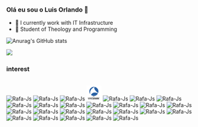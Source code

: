 ### Olá eu sou o Luis Orlando 👋

- 🔭 I currently work with IT Infrastructure
- 🌱 Student of Theology and Programming

 ![Anurag's GitHub stats](https://github-readme-stats.vercel.app/api?username=lopcarv&theme=aura&show_icons=true)

<a href="https://www.linkedin.com/in/luisorlando/" target="_blank"><img src="https://img.shields.io/badge/-LinkedIn-%230077B5?style=for-the-badge&logo=linkedin&logoColor=white" target="_blank"></a> 

### interest
</div>
<div style="display: inline_block"><br>
<img alingn="center" alt="Rafa-Js" height="40" width="40"   src="https://iscon.edu.br/biblioteca/wp-content/uploads/3182934a-4e9d-4994-a864-9b5c77a0d7b6.png" /> 
<img alingn="center" alt="Rafa-Js" height="40" width="40"   src="https://cdn.jsdelivr.net/gh/devicons/devicon/icons/linux/linux-original.svg" />
<img alingn="center" alt="Rafa-Js" height="40" width="40"   src="https://pop.system76.com/icon-512.png" /> 
<img alingn="center" alt="Rafa-Js" height="40" width="40"   src="https://raw.githubusercontent.com/linuxserver/docker-templates/master/linuxserver.io/img/wireshark-icon.png" />
<img alingn="center" alt="Rafa-Js" height="40" width="40"   src="https://iconape.com/wp-content/files/hc/353261/png/353261.png" />
<img alingn="center" alt="Rafa-Js" height="40" width="40"   src="https://cdn.jsdelivr.net/gh/devicons/devicon/icons/mysql/mysql-original-wordmark.svg" />
<img alingn="center" alt="Rafa-Js" height="40" width="40"   src="https://www.al-fahad.biz/wp-content/uploads/2021/03/oracle.png" /> 
<img alingn="center" alt="Rafa-Js" height="40" width="40"   src="https://cdn.jsdelivr.net/gh/devicons/devicon/icons/html5/html5-original.svg" />  
<img alingn="center" alt="Rafa-Js" height="40" width="40"   src="https://cdn.jsdelivr.net/gh/devicons/devicon/icons/css3/css3-original-wordmark.svg" />  
<img alingn="center" alt="Rafa-Js" height="40" width="40"   src="https://cdn.jsdelivr.net/gh/devicons/devicon/icons/javascript/javascript-original.svg" /> 
<img alingn="center" alt="Rafa-Js" height="40" width="40"   src="https://cdn.jsdelivr.net/gh/devicons/devicon/icons/tomcat/tomcat-original.svg" />
<img alingn="center" alt="Rafa-Js" height="40" width="40"   src="https://cdn.jsdelivr.net/gh/devicons/devicon/icons/python/python-original.svg" />   
<img alingn="center" alt="Rafa-Js" height="40" width="40"   src="https://cdn.jsdelivr.net/gh/devicons/devicon/icons/docker/docker-original.svg" /> 
<img alingn="center" alt="Rafa-Js" height="40" width="40"   src="https://www.pngitem.com/pimgs/m/478-4782464_pfsense-square-logo-pfsense-logo-square-hd-png.png" />
<img alingn="center" alt="Rafa-Js" height="30" width="40"   src="https://smkn1panyabungan.sch.id/wp-content/uploads/2017/03/mikrotik-1900x990_c.jpg" />
<img alingn="center" alt="Rafa-Js" height="40" width="40"   src="https://img.icons8.com/color/2x/google-cloud-platform.png" />  
<img alingn="center" alt="Rafa-Js" height="40" width="40"   src="https://img.icons8.com/color/2x/vmware.png" /> 
<img alingn="center" alt="Rafa-Js" height="40" width="40"   src="https://img.icons8.com/color/512/amazon-web-services.png" />                             
<img alingn="center" alt="Rafa-Js" height="40" width="40"   src="https://brandslogos.com/wp-content/uploads/thumbs/alfresco-logo-vector-1.svg" />
<img alingn="center" alt="Rafa-Js" height="40" width="40"   src="https://cdn.cdnlogo.com/logos/a/65/azure-active-directory.svg" />
<img alingn="center" alt="Rafa-Js" height="40" width="40"  src="https://tic.gal/wp-content/uploads/2017/11/PictoGlpi-1-300x300.png" />                   
<img alingn="center" alt="Rafa-Js" height="15" width="40"  src="https://guiadohost.files.wordpress.com/2022/05/logomarca-osticket-helpdesk.png" /> 
<img alingn="center" alt="Rafa-Js" height="15" width="40"   src="https://assets.zabbix.com/img/logo/zabbix_logo_313x82.png" />  
 <img alingn="center" alt="Rafa-Js" height="40" width="40"   src="https://www.nagios.com/wp-content/uploads/2016/08/NagiosPowered-211x211.png" />  
<img alingn="center" alt="Rafa-Js" height="40" width="40"   src="https://zappysys.com/blog/wp-content/uploads/2018/07/logo-qlik-sense.png" />
<img alingn="center" alt="Rafa-Js" height="40" width="40"   src="https://upload.wikimedia.org/wikipedia/commons/thumb/a/a1/Grafana_logo.svg/1200px-Grafana_logo.svg.png" />
</div>
